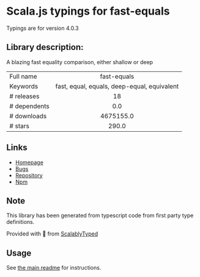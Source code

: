 
# Scala.js typings for fast-equals

Typings are for version 4.0.3

## Library description:
A blazing fast equality comparison, either shallow or deep

|                    |                 |
| ------------------ | :-------------: |
| Full name          | fast-equals |
| Keywords           | fast, equal, equals, deep-equal, equivalent |
| # releases         | 18 |
| # dependents       | 0.0 |
| # downloads        | 4675155.0 |
| # stars            | 290.0 |

## Links
- [Homepage](https://github.com/planttheidea/fast-equals#readme)
- [Bugs](https://github.com/planttheidea/fast-equals/issues)
- [Repository](https://github.com/planttheidea/fast-equals)
- [Npm](https://www.npmjs.com/package/fast-equals)
    


## Note
This library has been generated from typescript code from first party type definitions.

Provided with :purple_heart: from [ScalablyTyped](https://github.com/oyvindberg/ScalablyTyped)

## Usage
See [the main readme](../../readme.md) for instructions.


